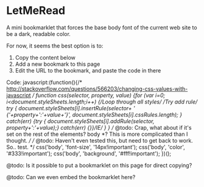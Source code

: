 LetMeRead
===========

A mini bookmarklet that forces the base body font of the current web site to be a dark, readable color.

For now, it seems the best option is to:

   1.  Copy the content below
   2.  Add a new bookmark to this page
   3.  Edit the URL to the bookmark, and paste the code in there

Code:
	javascript:(function(){/* http://stackoverflow.com/questions/566203/changing-css-values-with-javascript */ function css(selector, property, value) {for (var i=0; i<document.styleSheets.length;i++) {/*Loop through all styles*/ /*Try add rule*/ try { document.styleSheets[i].insertRule(selector+ ' {'+property+':'+value+'}', document.styleSheets[i].cssRules.length); } catch(err) {try { document.styleSheets[i].addRule(selector, property+':'+value);} catch(err) {}}/*IE*/ } } /* @todo: Crap, what about if it's set on the rest of the elements? body *? This is more complicated than I thought. */ /* @todo: Haven't even tested this, but need to get back to work. So.. test. */ css('body', 'font-size', '14px!important'); css('body', 'color', '#333!important'); css('body', 'background', '#fff!important'); })();

@todo: Is it possible to put a bookmarklet on this page for direct copying?

@todo: Can we even embed the bookmarklet here?